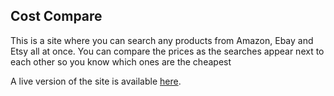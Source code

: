 ## Cost Compare

This is a site where you can search any products from Amazon, Ebay and Etsy all at once.
You can compare the prices as the searches appear next to each other so you know which ones are the cheapest

A live version of the site is available [here](http://pricedrops.comule.com).